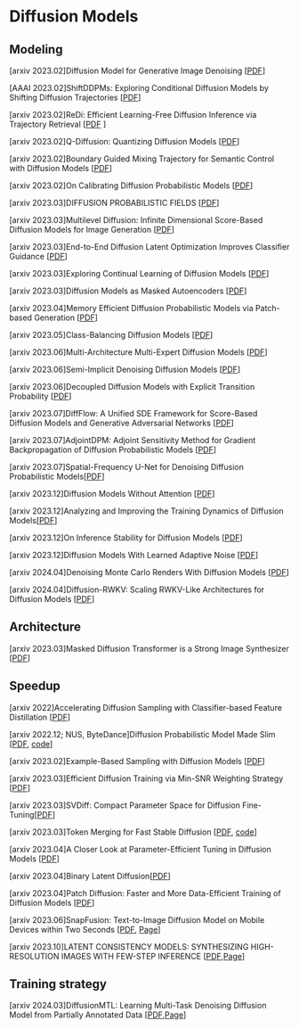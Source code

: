 # Diffusion Models 


## Modeling 
[arxiv 2023.02]Diffusion Model for Generative Image Denoising [[PDF](https://arxiv.org/abs/2302.02398)]

[AAAI 2023.02]ShiftDDPMs: Exploring Conditional Diffusion Models by Shifting Diffusion Trajectories [[PDF](https://arxiv.org/abs/2302.02373)]

[arxiv 2023.02]ReDi: Efficient Learning-Free Diffusion Inference via Trajectory Retrieval [[PDF](https://arxiv.org/abs/2302.02285) ]

[arxiv 2023.02]Q-Diffusion: Quantizing Diffusion Models [[PDF](https://arxiv.org/abs/2302.04304)]

[arxiv 2023.02]Boundary Guided Mixing Trajectory for Semantic Control with Diffusion Models [[PDF](https://arxiv.org/abs/2302.08357)]

[arxiv 2023.02]On Calibrating Diffusion Probabilistic Models [[PDF](https://arxiv.org/pdf/2302.10688.pdf)]

[arxiv 2023.03]DIFFUSION PROBABILISTIC FIELDS [[PDF](https://arxiv.org/abs/2303.00165)]

[arxiv 2023.03]Multilevel Diffusion: Infinite Dimensional Score-Based Diffusion Models for Image Generation [[PDF](https://arxiv.org/abs/2303.04772)]

[arxiv 2023.03]End-to-End Diffusion Latent Optimization Improves Classifier Guidance [[PDF](https://arxiv.org/abs/2303.13703)]

[arxiv 2023.03]Exploring Continual Learning of Diffusion Models [[PDF](https://arxiv.org/pdf/2303.15342.pdf)]

[arxiv 2023.03]Diffusion Models as Masked Autoencoders [[PDF](https://arxiv.org/abs/2304.03283)]

[arxiv 2023.04]Memory Efficient Diffusion Probabilistic Models via Patch-based Generation [[PDF](https://arxiv.org/abs/2304.07087)]

[arxiv 2023.05]Class-Balancing Diffusion Models [[PDF](https://arxiv.org/pdf/2305.00562.pdf)]

[arxiv 2023.06]Multi-Architecture Multi-Expert Diffusion Models [[PDF](https://arxiv.org/pdf/2306.04990.pdf)]

[arxiv 2023.06]Semi-Implicit Denoising Diffusion Models [[PDF](https://arxiv.org/abs/2306.12511)]

[arxiv 2023.06]Decoupled Diffusion Models with Explicit Transition Probability [[PDF](https://arxiv.org/pdf/2306.13720.pdf)]

[arxiv 2023.07]DiffFlow: A Unified SDE Framework for Score-Based Diffusion Models and Generative Adversarial Networks [[PDF](https://arxiv.org/pdf/2307.02159.pdf)]

[arxiv 2023.07]AdjointDPM: Adjoint Sensitivity Method for Gradient Backpropagation of Diffusion Probabilistic Models [[PDF](https://arxiv.org/abs/2307.10711)]

[arxiv 2023.07]Spatial-Frequency U-Net for Denoising Diffusion Probabilistic Models[[PDF](https://arxiv.org/pdf/2307.14648.pdf)]

[arxiv 2023.12]Diffusion Models Without Attention [[PDF](https://arxiv.org/abs/2311.18257)]

[arxiv 2023.12]Analyzing and Improving the Training Dynamics of Diffusion Models[[PDF](https://arxiv.org/abs/2312.02696)]


[arxiv 2023.12]On Inference Stability for Diffusion Models [[PDF](https://arxiv.org/abs/2312.12431)]

[arxiv 2023.12]Diffusion Models With Learned Adaptive Noise [[PDF](https://arxiv.org/abs/2312.13236)]


[arxiv 2024.04]Denoising Monte Carlo Renders With Diffusion Models [[PDF](https://arxiv.org/abs/2404.00491)]

[arxiv 2024.04]Diffusion-RWKV: Scaling RWKV-Like Architectures for Diffusion Models [[PDF](https://arxiv.org/abs/2404.04478)]



## Architecture
[arxiv 2023.03]Masked Diffusion Transformer is a Strong Image Synthesizer [[PDF](https://arxiv.org/abs/2303.14389)]

## Speedup  
[arxiv 2022]Accelerating Diffusion Sampling with Classifier-based Feature Distillation \[[PDF](https://arxiv.org/pdf/2211.12039.pdf)\]

[arxiv 2022.12; NUS, ByteDance]Diffusion Probabilistic Model Made Slim \[[PDF](https://arxiv.org/pdf/2211.17115.pdf), [code](https://github.com/giannisdaras/multires_textual_inversion)\]

[arxiv 2023.02]Example-Based Sampling with Diffusion Models [[PDF](https://arxiv.org/abs/2302.05116)]

[arxiv 2023.03]Efficient Diffusion Training via Min-SNR Weighting Strategy [[PDF](https://arxiv.org/abs/2303.09556)]

[arxiv 2023.03]SVDiff: Compact Parameter Space for Diffusion Fine-Tuning[[PDF](https://arxiv.org/abs/2303.11305)]

[arxiv 2023.03]Token Merging for Fast Stable Diffusion [[PDF](https://arxiv.org/abs/2303.17604), [code](https://github.com/dbolya/tomesd)]

[arxiv 2023.04]A Closer Look at Parameter-Efficient Tuning in Diffusion Models [[PDF](https://arxiv.org/abs/2303.18181)]

[arxiv 2023.04]Binary Latent Diffusion[[PDF](https://arxiv.org/abs/2304.04820)]

[arxiv 2023.04]Patch Diffusion: Faster and More Data-Efficient Training of Diffusion Models [[PDF](https://arxiv.org/abs/2304.12526)]

[arxiv 2023.06]SnapFusion: Text-to-Image Diffusion Model on Mobile Devices within Two Seconds [[PDF](https://arxiv.org/abs/2306.00980), [Page](https://snap-research.github.io/SnapFusion/)]

[arxiv 2023.10]LATENT CONSISTENCY MODELS: SYNTHESIZING HIGH-RESOLUTION IMAGES WITH FEW-STEP INFERENCE [[PDF](https://arxiv.org/abs/2310.04378.pdf),[Page](https://latent-consistency-models.github.io/)]

## Training strategy 
[arxiv 2024.03]DiffusionMTL: Learning Multi-Task Denoising Diffusion Model from Partially Annotated Data [[PDF](https://arxiv.org/abs/2403.15389),[Page](https://prismformore.github.io/diffusionmtl/)]




